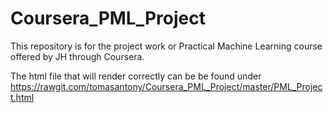 # Coursera_PML_Project
This repository is for the project work or Practical Machine Learning course offered by JH through Coursera.


The html file that will render correctly can be be found under
https://rawgit.com/tomasantony/Coursera_PML_Project/master/PML_Project.html
